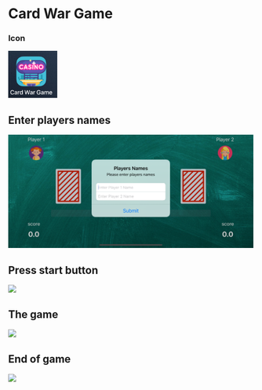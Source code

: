 # Card War Game

### Icon
<p float="left" align="start" padding="5">
  <img src="/images/img_icon.png?raw=true" width="100" />
</p>

## Enter players names
<p float="left" align="start" padding="5">
  <img src="/images/img_names.png?raw=true" width="500" />
</p>

## Press start button
<p float="left" align="start" padding="5">
  <img src="/images/img_startgame.png?raw=true" width="500" />
</p>

## The game
<p float="left" align="start" padding="5">
  <img src="/images/img_game.png?raw=true" width="500" />
</p>

## End of game
<p float="left" align="start" padding="5">
  <img src="/images/img_finish.png?raw=true" width="500" />
</p>
